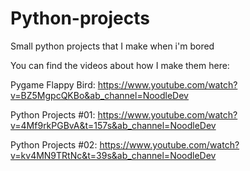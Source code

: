 # Python-projects
Small python projects that I make when i'm bored

You can find the videos about how I make them here:

Pygame Flappy Bird:
https://www.youtube.com/watch?v=BZ5MgpcQKBo&ab_channel=NoodleDev

Python Projects #01:
https://www.youtube.com/watch?v=4Mf9rkPGBvA&t=157s&ab_channel=NoodleDev

Python Projects #02:
https://www.youtube.com/watch?v=kv4MN9TRtNc&t=39s&ab_channel=NoodleDev
